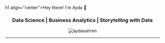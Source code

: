 h1 align="center">Hey there! I'm Ayda 👋</h1>
<h3 align="center">Data Science | Business Analytics | Storytelling with Data</h3>

<p align="center">
  <img src="https://komarev.com/ghpvc/?username=aydasahren&label=Profile%20views&color=0e75b6&style=flat" alt="aydasahren" />
</p>

---
